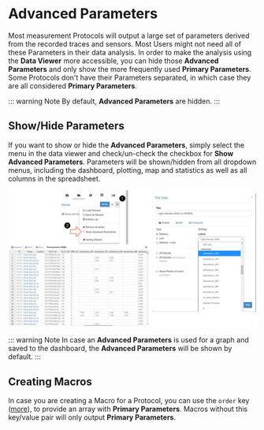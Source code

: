 # Advanced Parameters

Most measurement Protocols will output a large set of parameters derived from the recorded traces and sensors. Most Users might not need all of these Parameters in their data analysis. In order to make the analysis using the **Data Viewer** more accessible, you can hide those **Advanced Parameters** and only show the more frequently used **Primary Parameters**. Some Protocols don't have their Parameters separated, in which case they are all considered **Primary Parameters**.

::: warning Note
By default, **Advanced Parameters** are hidden.
:::

## Show/Hide Parameters

If you want to show or hide the **Advanced Parameters**, simply select the menu <i class="fa fa-bars" aria-hidden="true"></i> in the data viewer and check/un-check the checkbox for **Show Advanced Parameters**. Parameters will be shown/hidden from all dropdown menus, including the dashboard, plotting, map and statistics as well as all columns in the spreadsheet.

![Showing **Advanced Parameters** inside the Data Viewer.](./images/advanced-parameters.jpg)

::: warning Note
In case an **Advanced Parameters** is used for a graph and saved to the dashboard, the **Advanced Parameters** will be shown by default.
:::

## Creating Macros

In case you are creating a Macro for a Protocol, you can use the `order` key ([more](../macros/coding-and-functions.md)), to provide an array with **Primary Parameters**. Macros without this key/value pair will only output **Primary Parameters**.
